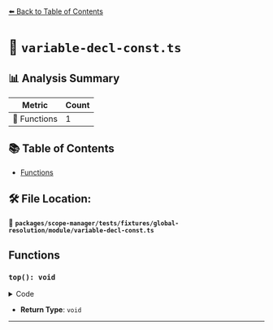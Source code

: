 [⬅️ Back to Table of Contents](../../../../../../index.md)

# 📄 `variable-decl-const.ts`

## 📊 Analysis Summary

| Metric | Count |
|--------|-------|
| 🔧 Functions | 1 |

## 📚 Table of Contents

- [Functions](#functions)

## 🛠️ File Location:
📂 **`packages/scope-manager/tests/fixtures/global-resolution/module/variable-decl-const.ts`**

## Functions

### `top(): void`

<details><summary>Code</summary>

```ts
() => {}
```
</details>

- **Return Type**: `void`

---